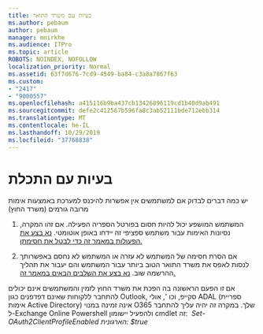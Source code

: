```yaml
---
title: בעיות עם משרד התואר
ms.author: pebaum
author: pebaum
manager: mnirkhe
ms.audience: ITPro
ms.topic: article
ROBOTS: NOINDEX, NOFOLLOW
localization_priority: Normal
ms.assetid: 63f7d676-7cd9-4549-ba84-c3a8a7867f63
ms.custom:
- "2417"
- "9000557"
ms.openlocfilehash: a415116b9ba437cb13426896119cd1b40d9ab491
ms.sourcegitcommit: defe2c412567b596fa8c3ab52111bde712ebb314
ms.translationtype: MT
ms.contentlocale: he-IL
ms.lasthandoff: 10/29/2019
ms.locfileid: "37768838"
---
```

# <a name="issues-with-azure-mfa"></a>בעיות עם התכלת
יש כמה דברים לבדוק אם למשתמשים אין אפשרות להיכנס למערכת באמצעות אימות מרובה גורמים (משרד החוץ)

1. המשתמש המושפע יכול להיות חסום בפורטל הספריה הפעילה. אם זהו המקרה, נסיונות האימות עבור משתמש ספציפי זה יידחו באופן אוטומטי. [נא בצע את הפעולות במאמר זה כדי לבטל את חסימתן.](https://docs.microsoft.com/azure/active-directory/authentication/howto-mfa-mfasettings#block-and-unblock-users)

2. אם הסרת חסימה של המשתמש לא עזרה או המשתמש לא נחסם באפשרותך לנסות לאפס את משרד התואר הטוב ביותר עבור המשתמש והם יעבור את תהליך ההרשמה שוב. [נא בצע את השלבים הבאים במאמר זה.](https://docs.microsoft.com/azure/active-directory/authentication/howto-mfa-userdevicesettings#require-users-to-provide-contact-methods-again)

אם זו הפעם הראשונה בה הפכת את משרד החוץ לזמין והמשתמשים אינם יכולים להתחבר ללקוחות שאינם דפדפנים כגון Outlook, סקייפ, וכו ', אולי ADAL (ספריית אימות Active Directory) אינה זמינה במנוי O365 שלך. במקרה זה יהיה עליך להתחבר ל-Exchange Online Powershell ולהפעיל יישומון cmdlet זה:  *Set-OAuth2ClientProfileEnabled הארגונית: $true*